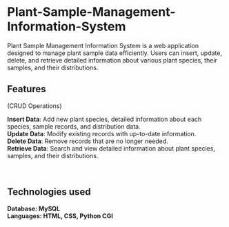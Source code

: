 # Plant-Sample-Management-Information-System
Plant Sample Management Information System is a web application designed to manage plant sample data efficiently. Users can insert, update, delete, and retrieve detailed information about various plant species, their samples, and their distributions.


## Features 
(CRUD Operations)<br/>

**Insert Data**: Add new plant species, detailed information about each species, sample records, and distribution data.<br/>
**Update Data**: Modify existing records with up-to-date information.<br/>
**Delete Data**: Remove records that are no longer needed.<br/>
**Retrieve Data**: Search and view detailed information about plant species, samples, and their distributions.<br/><br/><br/>


## Technologies used<br/>
**Database: MySQL**<br/>
**Languages: HTML, CSS, Python CGI**
